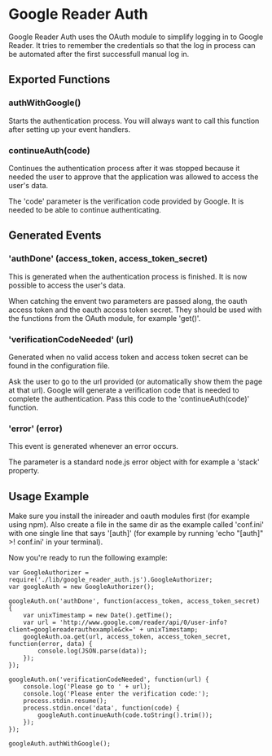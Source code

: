 Google Reader Auth
==================

Google Reader Auth uses the OAuth module to simplify logging in to Google
Reader. It tries to remember the credentials so that the log in process
can be automated after the first successfull manual log in.

Exported Functions
------------------

### authWithGoogle()
Starts the authentication process. You will always want to call this function
after setting up your event handlers.

### continueAuth(code)
Continues the authentication process after it was stopped because it needed 
the user to approve that the application was allowed to access the user's 
data.

The 'code' parameter is the verification code provided by Google. It is needed
to be able to continue authenticating.

Generated Events
----------------

### 'authDone' (access_token, access_token_secret)
This is generated when the authentication process is finished. It is now
possible to access the user's data.

When catching the envent two parameters are passed along, the oauth access
token and the oauth access token secret. They should be used with the
functions from the OAuth module, for example 'get()'.

### 'verificationCodeNeeded' (url)
Generated when no valid access token and access token secret can be found in
the configuration file.

Ask the user to go to the url provided (or automatically show them the page
at that url). Google will generate a verification code that is needed to
complete the authentication. Pass this code to the 'continueAuth(code)'
function.

### 'error' (error)
This event is generated whenever an error occurs.

The parameter is a standard node.js error object with for example a 'stack'
property.

Usage Example
-------------

Make sure you install the inireader and oauth modules first (for example using
npm). Also create a file in the same dir as the example called 'conf.ini' with
one single line that says '[auth]' (for example by running 'echo "[auth]" >! 
conf.ini' in your terminal).

Now you're ready to run the following example:

    var GoogleAuthorizer = require('./lib/google_reader_auth.js').GoogleAuthorizer;
    var googleAuth = new GoogleAuthorizer();
    
    googleAuth.on('authDone', function(access_token, access_token_secret) {
        var unixTimestamp = new Date().getTime();
        var url = 'http://www.google.com/reader/api/0/user-info?client=googlereaderauthexample&ck=' + unixTimestamp;
        googleAuth.oa.get(url, access_token, access_token_secret, function(error, data) {
            console.log(JSON.parse(data));
        });
    });
    
    googleAuth.on('verificationCodeNeeded', function(url) {
        console.log('Please go to ' + url);
        console.log('Please enter the verification code:');
        process.stdin.resume();
        process.stdin.once('data', function(code) {
            googleAuth.continueAuth(code.toString().trim());
        });
    });
    
    googleAuth.authWithGoogle();


